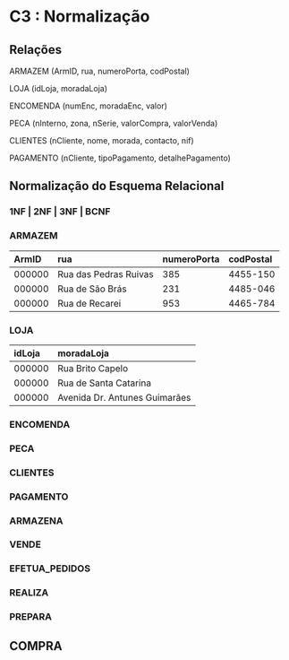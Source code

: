 # C3 : Normalização

## **Relações**

ARMAZEM (ArmID, rua, numeroPorta, codPostal)

LOJA (idLoja, moradaLoja)

ENCOMENDA (numEnc, moradaEnc, valor)

PECA (nInterno, zona, nSerie, valorCompra, valorVenda)

CLIENTES (nCliente, nome, morada, contacto, nif)

PAGAMENTO (nCliente, tipoPagamento, detalhePagamento)

## **Normalização do Esquema Relacional**

### **1NF | 2NF | 3NF | BCNF**

### ARMAZEM
| ArmID  |  rua                  | numeroPorta | codPostal |
| :----- | :-------------------- | :---------- | :-------- |
| 000000 | Rua das Pedras Ruivas | 385         | 4455-150  |
| 000000 | Rua de São Brás       | 231         | 4485-046  | 
| 000000 | Rua de Recarei        | 953         | 4465-784  |

### LOJA
| idLoja  | moradaLoja                    |
| :------ | :---------------------------- |
| 000000  | Rua Brito Capelo              |
| 000000  | Rua de Santa Catarina         |
| 000000  | Avenida Dr. Antunes Guimarães |

### ENCOMENDA


### PECA


### CLIENTES


### PAGAMENTO


### ARMAZENA


### VENDE


### EFETUA_PEDIDOS


### REALIZA


### PREPARA


## COMPRA


